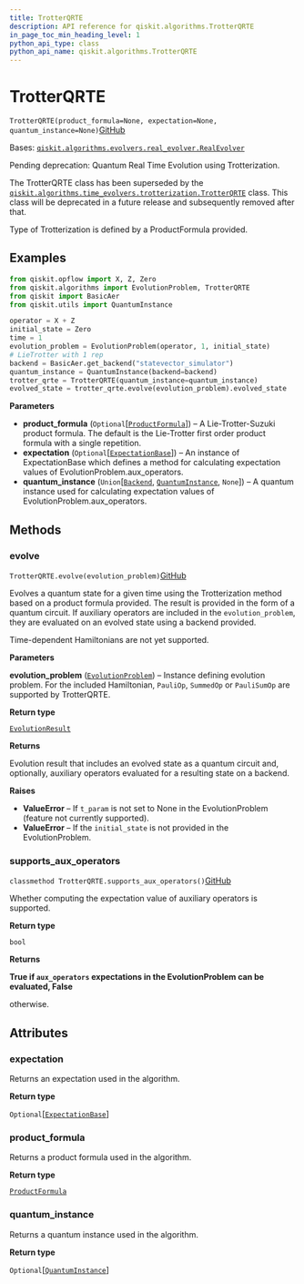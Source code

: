 ```yaml
---
title: TrotterQRTE
description: API reference for qiskit.algorithms.TrotterQRTE
in_page_toc_min_heading_level: 1
python_api_type: class
python_api_name: qiskit.algorithms.TrotterQRTE
---
```


# TrotterQRTE

<span id="qiskit.algorithms.TrotterQRTE" />

`TrotterQRTE(product_formula=None, expectation=None, quantum_instance=None)`[GitHub](https://github.com/qiskit/qiskit/tree/stable/0.39/qiskit/algorithms/evolvers/trotterization/trotter_qrte.py "view source code")

Bases: [`qiskit.algorithms.evolvers.real_evolver.RealEvolver`](qiskit.algorithms.RealEvolver "qiskit.algorithms.evolvers.real_evolver.RealEvolver")

Pending deprecation: Quantum Real Time Evolution using Trotterization.

The TrotterQRTE class has been superseded by the [`qiskit.algorithms.time_evolvers.trotterization.TrotterQRTE`](qiskit.algorithms.time_evolvers.trotterization.TrotterQRTE "qiskit.algorithms.time_evolvers.trotterization.TrotterQRTE") class. This class will be deprecated in a future release and subsequently removed after that.

Type of Trotterization is defined by a ProductFormula provided.

## Examples

```python
from qiskit.opflow import X, Z, Zero
from qiskit.algorithms import EvolutionProblem, TrotterQRTE
from qiskit import BasicAer
from qiskit.utils import QuantumInstance

operator = X + Z
initial_state = Zero
time = 1
evolution_problem = EvolutionProblem(operator, 1, initial_state)
# LieTrotter with 1 rep
backend = BasicAer.get_backend("statevector_simulator")
quantum_instance = QuantumInstance(backend=backend)
trotter_qrte = TrotterQRTE(quantum_instance=quantum_instance)
evolved_state = trotter_qrte.evolve(evolution_problem).evolved_state
```

**Parameters**

*   **product\_formula** (`Optional`\[[`ProductFormula`](qiskit.synthesis.ProductFormula "qiskit.synthesis.evolution.product_formula.ProductFormula")]) – A Lie-Trotter-Suzuki product formula. The default is the Lie-Trotter first order product formula with a single repetition.
*   **expectation** (`Optional`\[[`ExpectationBase`](qiskit.opflow.expectations.ExpectationBase "qiskit.opflow.expectations.expectation_base.ExpectationBase")]) – An instance of ExpectationBase which defines a method for calculating expectation values of EvolutionProblem.aux\_operators.
*   **quantum\_instance** (`Union`\[[`Backend`](qiskit.providers.Backend "qiskit.providers.backend.Backend"), [`QuantumInstance`](qiskit.utils.QuantumInstance "qiskit.utils.quantum_instance.QuantumInstance"), `None`]) – A quantum instance used for calculating expectation values of EvolutionProblem.aux\_operators.

## Methods

### evolve

<span id="qiskit.algorithms.TrotterQRTE.evolve" />

`TrotterQRTE.evolve(evolution_problem)`[GitHub](https://github.com/qiskit/qiskit/tree/stable/0.39/qiskit/algorithms/evolvers/trotterization/trotter_qrte.py "view source code")

Evolves a quantum state for a given time using the Trotterization method based on a product formula provided. The result is provided in the form of a quantum circuit. If auxiliary operators are included in the `evolution_problem`, they are evaluated on an evolved state using a backend provided.

<Admonition title="Note" type="note">
  Time-dependent Hamiltonians are not yet supported.
</Admonition>

**Parameters**

**evolution\_problem** ([`EvolutionProblem`](qiskit.algorithms.EvolutionProblem "qiskit.algorithms.evolvers.evolution_problem.EvolutionProblem")) – Instance defining evolution problem. For the included Hamiltonian, `PauliOp`, `SummedOp` or `PauliSumOp` are supported by TrotterQRTE.

**Return type**

[`EvolutionResult`](qiskit.algorithms.EvolutionResult "qiskit.algorithms.evolvers.evolution_result.EvolutionResult")

**Returns**

Evolution result that includes an evolved state as a quantum circuit and, optionally, auxiliary operators evaluated for a resulting state on a backend.

**Raises**

*   **ValueError** – If `t_param` is not set to None in the EvolutionProblem (feature not currently supported).
*   **ValueError** – If the `initial_state` is not provided in the EvolutionProblem.

### supports\_aux\_operators

<span id="qiskit.algorithms.TrotterQRTE.supports_aux_operators" />

`classmethod TrotterQRTE.supports_aux_operators()`[GitHub](https://github.com/qiskit/qiskit/tree/stable/0.39/qiskit/algorithms/evolvers/trotterization/trotter_qrte.py "view source code")

Whether computing the expectation value of auxiliary operators is supported.

**Return type**

`bool`

**Returns**

**True if `aux_operators` expectations in the EvolutionProblem can be evaluated, False**

otherwise.

## Attributes

<span id="qiskit.algorithms.TrotterQRTE.expectation" />

### expectation

Returns an expectation used in the algorithm.

**Return type**

`Optional`\[[`ExpectationBase`](qiskit.opflow.expectations.ExpectationBase "qiskit.opflow.expectations.expectation_base.ExpectationBase")]

<span id="qiskit.algorithms.TrotterQRTE.product_formula" />

### product\_formula

Returns a product formula used in the algorithm.

**Return type**

[`ProductFormula`](qiskit.synthesis.ProductFormula "qiskit.synthesis.evolution.product_formula.ProductFormula")

<span id="qiskit.algorithms.TrotterQRTE.quantum_instance" />

### quantum\_instance

Returns a quantum instance used in the algorithm.

**Return type**

`Optional`\[[`QuantumInstance`](qiskit.utils.QuantumInstance "qiskit.utils.quantum_instance.QuantumInstance")]

